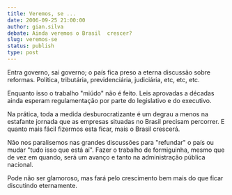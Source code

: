```yaml
---
title: Veremos, se ...
date: 2006-09-25 21:00:00
author: gian.silva
debate: Ainda veremos o Brasil  crescer?
slug: veremos-se
status: publish 
type: post
---
```


Entra governo, sai governo; o país fica preso a eterna discussão sobre reformas. Política, tributária, previdenciária, judiciária, etc, etc, etc.


Enquanto isso o trabalho "miúdo" não é feito. Leis aprovadas a décadas ainda esperam regulamentação por parte do legislativo e do executivo.


Na prática, toda a medida desburocratizante é um degrau a menos na estafante jornada que as empresas situadas no Brasil precisam percorrer. E quanto mais fácil fizermos esta ficar, mais o Brasil crescerá.


Não nos paralisemos nas grandes discussões para "refundar" o país ou mudar "tudo isso que está aí". Fazer o trabalho de formiguinha, mesmo que de vez em quando, será um avanço e tanto na administração pública nacional.


Pode não ser glamoroso, mas fará pelo crescimento bem mais do que ficar discutindo eternamente.


